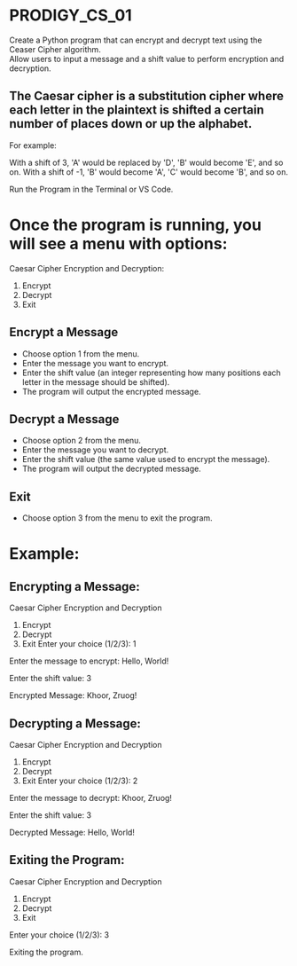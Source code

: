 # PRODIGY_CS_01
Create a Python program that can encrypt and decrypt text using the Ceaser Cipher algorithm.<br>
Allow users to input a message and a shift value to perform encryption and decryption.<br>

## The Caesar cipher is a substitution cipher where each letter in the plaintext is shifted a certain number of places down or up the alphabet.

For example:

With a shift of 3, 'A' would be replaced by 'D', 'B' would become 'E', and so on.
With a shift of -1, 'B' would become 'A', 'C' would become 'B', and so on.


Run the Program in the Terminal or VS Code.


# Once the program is running, you will see a menu with options:

Caesar Cipher Encryption and Decryption:
1. Encrypt
2. Decrypt
3. Exit

## Encrypt a Message
   - Choose option 1 from the menu.
   - Enter the message you want to encrypt.
   - Enter the shift value (an integer representing how many positions each letter in the message should be shifted).
   - The program will output the encrypted message.

## Decrypt a Message
   - Choose option 2 from the menu.
   - Enter the message you want to decrypt.
   - Enter the shift value (the same value used to encrypt the message).
   - The program will output the decrypted message.

## Exit
   - Choose option 3 from the menu to exit the program.



# Example:


## Encrypting a Message:

Caesar Cipher Encryption and Decryption
1. Encrypt
2. Decrypt
3. Exit
Enter your choice (1/2/3): 1

Enter the message to encrypt: Hello, World!

Enter the shift value: 3

Encrypted Message: Khoor, Zruog!



## Decrypting a Message:

Caesar Cipher Encryption and Decryption
1. Encrypt
2. Decrypt
3. Exit
Enter your choice (1/2/3): 2

Enter the message to decrypt: Khoor, Zruog!

Enter the shift value: 3

Decrypted Message: Hello, World!



## Exiting the Program:

Caesar Cipher Encryption and Decryption
1. Encrypt
2. Decrypt
3. Exit

Enter your choice (1/2/3): 3

Exiting the program.


